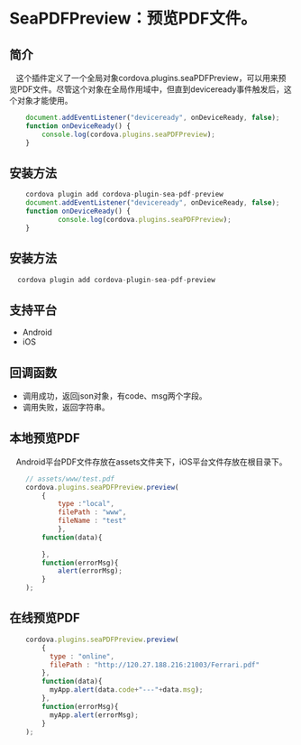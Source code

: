 # SeaPDFPreview：预览PDF文件。
## 简介
   这个插件定义了一个全局对象cordova.plugins.seaPDFPreview，可以用来预览PDF文件。尽管这个对象在全局作用域中，但直到deviceready事件触发后，这个对象才能使用。
```javascript
    document.addEventListener("deviceready", onDeviceReady, false);
    function onDeviceReady() {
        console.log(cordova.plugins.seaPDFPreview);
    }
```
## 安装方法
```javascript
	cordova plugin add cordova-plugin-sea-pdf-preview
  	document.addEventListener("deviceready", onDeviceReady, false);
  	function onDeviceReady() {
    		console.log(cordova.plugins.seaPDFPreview);
  	}
```
## 安装方法
```javascript
  cordova plugin add cordova-plugin-sea-pdf-preview
```
## 支持平台
* Android
* iOS

## 回调函数
* 调用成功，返回json对象，有code、msg两个字段。
* 调用失败，返回字符串。

## 本地预览PDF
   Android平台PDF文件存放在assets文件夹下，iOS平台文件存放在根目录下。
```javascript
	// assets/www/test.pdf
    cordova.plugins.seaPDFPreview.preview(
        {
            type :"local",
            filePath : "www",
            fileName : "test"
    		},
	    function(data){
	        
	    },
	    function(errorMsg){
	        alert(errorMsg);
	    }
    );
```
## 在线预览PDF
```javascript
  	cordova.plugins.seaPDFPreview.preview(
	    {
	      type : "online",
	      filePath : "http://120.27.188.216:21003/Ferrari.pdf"
	    },
	    function(data){
	      myApp.alert(data.code+"---"+data.msg);
	    },
	    function(errorMsg){
	      myApp.alert(errorMsg);
	    }
  	);
```
